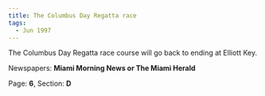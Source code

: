 ```yaml
---  
title: The Columbus Day Regatta race  
tags:  
  - Jun 1997  
---  
```

  
The Columbus Day Regatta race course will go back to ending at Elliott Key.  
  
Newspapers: **Miami Morning News or The Miami Herald**  
  
Page: **6**, Section: **D** 

